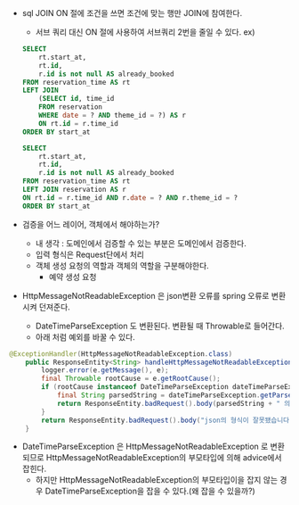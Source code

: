 - sql JOIN ON 절에 조건을 쓰면 조건에 맞는 행만 JOIN에 참여한다.
    - 서브 쿼리 대신 ON 절에 사용하여 서브쿼리 2번을 줄일 수 있다.
    ex) 
    ```sql
    SELECT
        rt.start_at,
        rt.id,
        r.id is not null AS already_booked
    FROM reservation_time AS rt
    LEFT JOIN
        (SELECT id, time_id
        FROM reservation
        WHERE date = ? AND theme_id = ?) AS r
        ON rt.id = r.time_id
    ORDER BY start_at
    ```

    ```sql
    SELECT
        rt.start_at,
        rt.id,
        r.id is not null AS already_booked
    FROM reservation_time AS rt
    LEFT JOIN reservation AS r
    ON rt.id = r.time_id AND r.date = ? AND r.theme_id = ?
    ORDER BY start_at
    ```

- 검증을 어느 레이어, 객체에서 해야하는가?
    - 내 생각 : 도메인에서 검증할 수 있는 부분은 도메인에서 검증한다.
    - 입력 형식은 Request단에서 처리
    - 객체 생성 요청의 역할과 객체의 역할을 구분해야한다.
        - 예약 생성 요청

- HttpMessageNotReadableException 은 json변환 오류를 spring 오류로 변환시켜 던져준다.
    - DateTimeParseException 도 변환된다. 변환될 때 Throwable로 들어간다.
    - 아래 처럼 예외를 바꿀 수 있다.
```java
@ExceptionHandler(HttpMessageNotReadableException.class)
    public ResponseEntity<String> handleHttpMessageNotReadableException(final HttpMessageNotReadableException e) {
        logger.error(e.getMessage(), e);
        final Throwable rootCause = e.getRootCause();
        if (rootCause instanceof DateTimeParseException dateTimeParseException) {
            final String parsedString = dateTimeParseException.getParsedString();
            return ResponseEntity.badRequest().body(parsedString + " 의 형식이 잘못됐습니다.");
        }
        return ResponseEntity.badRequest().body("json의 형식이 잘못됐습니다.");
    }
```
- DateTimeParseException 은 HttpMessageNotReadableException 로 변환되므로 HttpMessageNotReadableException의 부모타입에 의해 advice에서 잡힌다.
    - 하지만 HttpMessageNotReadableException의 부모타입이을 잡지 않는 경우 DateTimeParseException을 잡을 수 있다.(왜 잡을 수 있을까?)